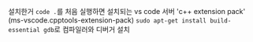 설치한거
`code .`를 처음 실행하면 설치되는 vs code 서버
'c++ extension pack' (ms-vscode.cpptools-extension-pack)
`sudo apt-get install build-essential gdb`로 컴파일러와 디버거 설치
